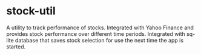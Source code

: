 # stock-util

A utility to track performance of stocks. Integrated with Yahoo Finance and provides stock performance over different time periods.
Integrated with sq-lite database that saves stock selection for use the next time the app is started.